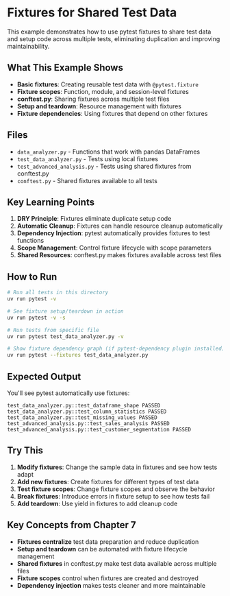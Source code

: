 # Fixtures for Shared Test Data

This example demonstrates how to use pytest fixtures to share test data and setup code across multiple tests, eliminating duplication and improving maintainability.

## What This Example Shows

- **Basic fixtures**: Creating reusable test data with `@pytest.fixture`
- **Fixture scopes**: Function, module, and session-level fixtures
- **conftest.py**: Sharing fixtures across multiple test files
- **Setup and teardown**: Resource management with fixtures
- **Fixture dependencies**: Using fixtures that depend on other fixtures

## Files

- `data_analyzer.py` - Functions that work with pandas DataFrames
- `test_data_analyzer.py` - Tests using local fixtures
- `test_advanced_analysis.py` - Tests using shared fixtures from conftest.py
- `conftest.py` - Shared fixtures available to all tests

## Key Learning Points

1. **DRY Principle**: Fixtures eliminate duplicate setup code
2. **Automatic Cleanup**: Fixtures can handle resource cleanup automatically
3. **Dependency Injection**: pytest automatically provides fixtures to test functions
4. **Scope Management**: Control fixture lifecycle with scope parameters
5. **Shared Resources**: conftest.py makes fixtures available across test files

## How to Run

```bash
# Run all tests in this directory
uv run pytest -v

# See fixture setup/teardown in action
uv run pytest -v -s

# Run tests from specific file
uv run pytest test_data_analyzer.py -v

# Show fixture dependency graph (if pytest-dependency plugin installed)
uv run pytest --fixtures test_data_analyzer.py
```

## Expected Output

You'll see pytest automatically use fixtures:

```
test_data_analyzer.py::test_dataframe_shape PASSED
test_data_analyzer.py::test_column_statistics PASSED
test_data_analyzer.py::test_missing_values PASSED
test_advanced_analysis.py::test_sales_analysis PASSED
test_advanced_analysis.py::test_customer_segmentation PASSED
```

## Try This

1. **Modify fixtures**: Change the sample data in fixtures and see how tests adapt
2. **Add new fixtures**: Create fixtures for different types of test data
3. **Test fixture scopes**: Change fixture scopes and observe the behavior
4. **Break fixtures**: Introduce errors in fixture setup to see how tests fail
5. **Add teardown**: Use yield in fixtures to add cleanup code

## Key Concepts from Chapter 7

- **Fixtures centralize** test data preparation and reduce duplication
- **Setup and teardown** can be automated with fixture lifecycle management
- **Shared fixtures** in conftest.py make test data available across multiple files
- **Fixture scopes** control when fixtures are created and destroyed
- **Dependency injection** makes tests cleaner and more maintainable
